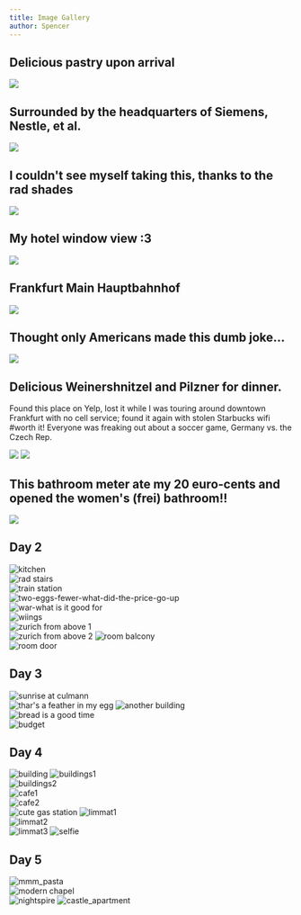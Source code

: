 ```yaml
---
title: Image Gallery
author: Spencer
---
```


## Delicious pastry upon arrival
![](images/IMG_20170901_163237.jpg)

## Surrounded by the headquarters of Siemens, Nestle, et al.
![](images/IMG_20170901_173024.jpg)

## I couldn't see myself taking this, thanks to the rad shades
![](images/IMG_20170901_175138.jpg)

## My hotel window view :3
![](images/IMG_20170901_180807.jpg)

## Frankfurt Main Hauptbahnhof
![](images/IMG_20170901_194240.jpg)

## Thought only Americans made this dumb joke...
![](images/IMG_20170901_195555.jpg)

## Delicious Weinershnitzel and Pilzner for dinner.
Found this place on Yelp, lost it while I was touring around downtown Frankfurt
 with no cell service; found it again with stolen Starbucks wifi #worth it!
 Everyone was freaking out about a soccer game, Germany vs. the Czech Rep.

![](images/IMG_20170901_203828.jpg)
![](images/IMG_20170901_205133.jpg)

## This bathroom meter ate my 20 euro-cents and opened the women's (frei) bathroom!!
![](images/IMG_20170901_212412.jpg)

## Day 2
![kitchen](images/kitchen.jpg)  
![rad stairs](images/rad%20stairs.jpg)  
![train station](images/train%20station.jpg)  
![two-eggs-fewer-what-did-the-price-go-up](images/two-eggs-fewer-what-did-the-price-go-up.jpg)  
![war-what is it good for](images/war-what%20is%20it%20good%20for.jpg)  
![wiings](images/wiings.jpg)  
![zurich from above 1](images/zurich%20from%20above%201.jpg)  
![zurich from above 2](images/zurich%20from%20above%202.jpg)
![room balcony](images/room%20balcony.jpg)  
![room door](images/room%20door.jpg)

## Day 3
![sunrise at culmann](images/sunrise%20at%20culmann.jpg)  
![thar's a feather in my egg](images/thar%27s%20a%20feather%20in%20my%20egg.jpg)
![another building](images/another%20building.jpg)  
![bread is a good time](images/bread%20is%20a%20good%20time.jpg)  
![budget](images/budget.jpg)


## Day 4
![building](images/building.jpg)
![buildings1](images/building1.jpg)  
![buildings2](images/building2.jpg)  
![cafe1](images/cafe1.jpg)  
![cafe2](images/cafe2.jpg)  
![cute gas station](images/cute%20gas%20station.jpg)
![limmat1](images/limmat1.jpg)  
![limmat2](images/limmat2.jpg)  
![limmat3](images/limmat3.jpg)
![selfie](images/selfie.jpg)

## Day 5
![mmm_pasta](images/mmm_pasta.jpg)  
![modern chapel](images/modern%20chapel.jpg)  
![nightspire](images/nightspire.jpg)
![castle_apartment](images/castle_apartment.jpg)